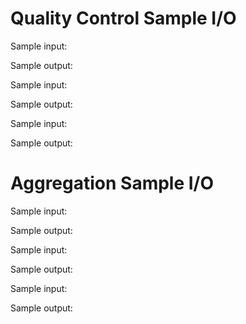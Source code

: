 # Quality Control Sample I/O
Sample input:

Sample output:

Sample input:

Sample output:

Sample input:

Sample output:

# Aggregation Sample I/O
Sample input:

Sample output:

Sample input:

Sample output:

Sample input:

Sample output:
